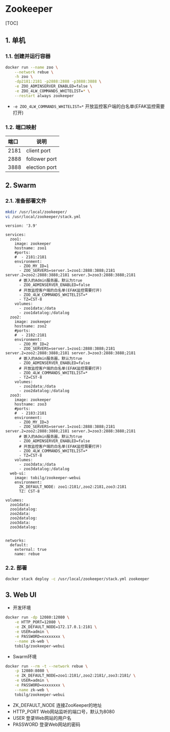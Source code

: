 # Zookeeper

[TOC]

## 1. 单机

### 1.1. 创建并运行容器

```sh
docker run --name zoo \
    --network rebue \
    -h zoo \
    -dp2181:2181 -p2888:2888 -p3888:3888 \
    -e ZOO_ADMINSERVER_ENABLED=false \
    -e ZOO_4LW_COMMANDS_WHITELIST=* \
    --restart always zookeeper
```

- `-e ZOO_4LW_COMMANDS_WHITELIST=*`
  开放监控客户端的白名单(EFAK监控需要打开)

### 1.2. 端口映射

| 端口 | 说明             |
| :--- | ---------------- |
| 2181 | client port      |
| 2888 | follower port    |
| 3888 | election port    |

## 2. Swarm

### 2.1. 准备部署文件

```sh
mkdir /usr/local/zookeeper/
vi /usr/local/zookeeper/stack.yml
```

```sh{.line-numbers}
version: '3.9'

services:
  zoo1:
    image: zookeeper
    hostname: zoo1
    #ports:
    #  - 2181:2181
    environment:
      - ZOO_MY_ID=1
      - ZOO_SERVERS=server.1=zoo1:2888:3888;2181 server.2=zoo2:2888:3888;2181 server.3=zoo3:2888:3888;2181
      # 嵌入的Admin服务器，默认为true
      - ZOO_ADMINSERVER_ENABLED=false
      # 开放监控客户端的白名单(EFAK监控需要打开)
      - ZOO_4LW_COMMANDS_WHITELIST=*
      - TZ=CST-8
    volumes:
      - zoo1data:/data
      - zoo1datalog:/datalog
  zoo2:
    image: zookeeper
    hostname: zoo2
    #ports:
    #  - 2182:2181
    environment:
      - ZOO_MY_ID=2
      - ZOO_SERVERS=server.1=zoo1:2888:3888;2181 server.2=zoo2:2888:3888;2181 server.3=zoo3:2888:3888;2181
      # 嵌入的Admin服务器，默认为true
      - ZOO_ADMINSERVER_ENABLED=false
      # 开放监控客户端的白名单(EFAK监控需要打开)
      - ZOO_4LW_COMMANDS_WHITELIST=*
      - TZ=CST-8
    volumes:
      - zoo2data:/data
      - zoo2datalog:/datalog
  zoo3:
    image: zookeeper
    hostname: zoo3
    #ports:
    #  - 2183:2181
    environment:
      - ZOO_MY_ID=3
      - ZOO_SERVERS=server.1=zoo1:2888:3888;2181 server.2=zoo2:2888:3888;2181 server.3=zoo3:2888:3888;2181
      # 嵌入的Admin服务器，默认为true
      - ZOO_ADMINSERVER_ENABLED=false
      # 开放监控客户端的白名单(EFAK监控需要打开)
      - ZOO_4LW_COMMANDS_WHITELIST=*
      - TZ=CST-8
    volumes:
      - zoo3data:/data
      - zoo3datalog:/datalog
  web-ui:
    image: tobilg/zookeeper-webui
    environment:
      ZK_DEFAULT_NODE: zoo1:2181/,zoo2:2181,zoo3:2181
      TZ: CST-8

volumes:
  zoo1data:
  zoo1datalog:
  zoo2data:
  zoo2datalog:
  zoo3data:
  zoo3datalog:


networks:
  default:
    external: true
    name: rebue
```

### 2.2. 部署

```sh
docker stack deploy -c /usr/local/zookeeper/stack.yml zookeeper
```

## 3. Web UI

- 开发环境

```sh
docker run -dp 12080:12080 \
    -e HTTP_PORT=12080 \
    -e ZK_DEFAULT_NODE=172.17.0.1:2181 \
    -e USER=admin \
    -e PASSWORD=xxxxxxxx \
    --name zk-web \
    tobilg/zookeeper-webui
```

- Swarm环境

```sh
docker run --rm -t --network rebue \
    -p 12080:8080 \
    -e ZK_DEFAULT_NODE=zoo1:2181/,zoo2:2181/,zoo3:2181/ \
    -e USER=admin \
    -e PASSWORD=xxxxxxxx \
    --name zk-web \
    tobilg/zookeeper-webui
```

- ZK_DEFAULT_NODE
  连接ZooKeeper的地址
- HTTP_PORT
  Web网站监听的端口号，默认为8080
- USER
  登录Web网站的用户名
- PASSWORD
  登录Web网站的密码
